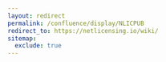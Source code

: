 ```yaml
---
layout: redirect
permalink: /confluence/display/NLICPUB
redirect_to: https://netlicensing.io/wiki/
sitemap:
  exclude: true
---
```

